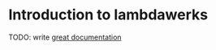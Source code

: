 # Introduction to lambdawerks

TODO: write [great documentation](http://jacobian.org/writing/what-to-write/)
